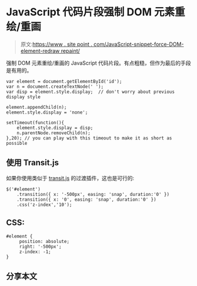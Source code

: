 # JavaScript 代码片段强制 DOM 元素重绘/重画

> 原文:[https://www . site point . com/JavaScript-snippet-force-DOM-element-redraw repaint/](https://www.sitepoint.com/javascript-snippet-force-dom-element-redrawrepaint/)

强制 DOM 元素重绘/重画的 JavaScript 代码片段。有点粗糙，但作为最后的手段是有用的。

```
var element = document.getElementById('id');
var n = document.createTextNode(' ');
var disp = element.style.display;  // don't worry about previous display style

element.appendChild(n);
element.style.display = 'none';

setTimeout(function(){
    element.style.display = disp;
    n.parentNode.removeChild(n);
},20); // you can play with this timeout to make it as short as possible
```

## 使用 Transit.js

如果你使用类似于 [transit.js](http://ricostacruz.com/jquery.transit/) 的过渡插件，这也是可行的:

```
$('#element')
    .transition({ x: '-500px', easing: 'snap', duration:'0' })
    .transition({ x: '0', easing: 'snap', duration:'0' })
    .css('z-index','10');
```

## CSS:

```
#element {
     position: absolute;
     right: '-500px';
     z-index: -1;
}
```

## 分享本文